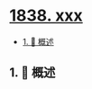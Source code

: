 # [1838. xxx](https://github.com/Tdahuyou/TNotes.leetcode/tree/main/notes/1838.%20xxx)

<!-- region:toc -->

- [1. 📝 概述](#1--概述)

<!-- endregion:toc -->

## 1. 📝 概述
